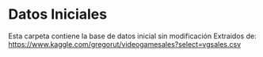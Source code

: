 # Datos Iniciales
Esta carpeta contiene la base de datos inicial sin modificación
Extraidos de:
https://www.kaggle.com/gregorut/videogamesales?select=vgsales.csv